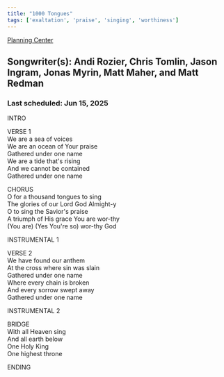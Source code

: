 ```yaml
---
title: "1000 Tongues"
tags: ['exaltation', 'praise', 'singing', 'worthiness']
---
```


[Planning Center](https://services.planningcenteronline.com/songs/13283803)

## Songwriter(s): Andi Rozier, Chris Tomlin, Jason Ingram, Jonas Myrin, Matt Maher, and Matt Redman
### Last scheduled: Jun 15, 2025          

INTRO  
  
VERSE 1  
We are a sea of voices  
We are an ocean of Your praise  
Gathered under one name  
We are a tide that's rising  
And we cannot be contained  
Gathered under one name  
  
CHORUS  
O for a thousand tongues to sing  
The glories of our Lord God Almight-y  
O to sing the Savior's praise  
A triumph of His grace You are wor-thy  
(You are) (Yes You're so) wor-thy God  
  
INSTRUMENTAL 1  
  
  
VERSE 2  
We have found our anthem  
At the cross where sin was slain  
Gathered under one name  
Where every chain is broken  
And every sorrow swept away  
Gathered under one name  
  
INSTRUMENTAL 2  
  
BRIDGE  
With all Heaven sing  
And all earth below  
One Holy King  
One highest throne  
  
ENDING
